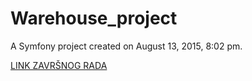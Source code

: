 Warehouse_project
=================

A Symfony project created on August 13, 2015, 8:02 pm.

<a href="https://docs.google.com/document/d/1VHnwNg95MjMUnOyGyw9m9K5OBfyZyUxvTtMvreyYATQ/edit?usp=sharing">LINK ZAVRŠNOG RADA</a>
